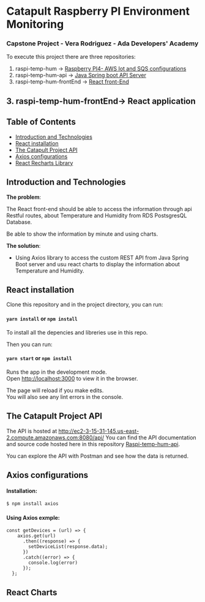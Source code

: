 
Catapult Raspberry PI Environment Monitoring
===============================================

### Capstone Project - Vera Rodriguez - Ada Developers' Academy

To execute this project there are three repositories: 

1. raspi-temp-hum -> [Raspberry PI4- AWS Iot and SQS configurations](https://github.com/veralizeth/raspi-temp-hum/blob/master/README.md)
1. raspi-temp-hum-api ->  [Java Spring boot API Server](https://github.com/veralizeth/raspi-temp-hum-api)
1. raspi-temp-hum-frontEnd -> [React front-End](https://github.com/veralizeth/raspi-temp-hum-frontEnd)

## 3. raspi-temp-hum-frontEnd-> React application

## Table of Contents

* [Introduction and Technologies](#Introduction-and-Technologies)
* [React installation](#React-installation)
* [The Catapult Project API](#The-Catapult-Project-API)
* [Axios configurations](#Axios-configurations)
* [React Recharts Library](#React-Recharts-Library)


## Introduction and Technologies
**The problem**: 

The React front-end should be able to access the information through 
api Restful routes, about Temperature and Humidity from RDS PostsgresQL Database. 

Be able to show the information by minute and using charts.

**The solution**: 

* Using Axios library to access the custom REST API from Java Spring Boot server and usu react charts to display the information about Temperature and Humidity. 

## React installation

Clone this repository and in the project directory, you can run:

#### `yarn install` or `npm install` 

To install all the depencies and libreries use in this repo. 

Then you can run:

#### `yarn start` or `npm install`

Runs the app in the development mode.<br />
Open [http://localhost:3000](http://localhost:3000) to view it in the browser.

The page will reload if you make edits.<br />
You will also see any lint errors in the console.

## The Catapult Project API

The API is hosted at http://ec2-3-15-31-145.us-east-2.compute.amazonaws.com:8080/api/ You can find the API documentation and source code hosted here in this repository [Raspi-temp-hum-api](https://github.com/veralizeth/raspi-temp-hum-api/blob/master/README.md#api-endpoints).

You can explore the API with Postman and see how the data is returned. 

## Axios configurations

#### Installation: 

```bash
$ npm install axios 
```
#### Using Axios exmple:

``` react
const getDevices = (url) => {
    axios.get(url)
      .then((response) => {
        setDeviceList(response.data);
      })
      .catch((error) => {
        console.log(error)
      });
  };
```

## React Charts


